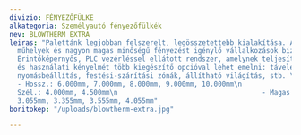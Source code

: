 ```yaml
---
divizio: FÉNYEZŐFÜLKE
alkategoria: Személyautó fényezőfülkék
nev: BLOWTHERM EXTRA
leiras: "Palettánk legjobban felszerelt, legösszetettebb kialakítása. Autófényező
  műhelyek és nagyon magas minőségű fényezést igénylő vállalkozások biztos választása.
  Érintőképernyős, PLC vezérléssel ellátott rendszer, amelynek teljesítményét, biztonságát
  és használati kényelmét több kiegészítő opcióval lehet emelni: távelérés, automatikus
  nyomásbeállítás, festési-szárítási zónák, állítható világítás, stb. \nElérhető (bel)méretek:
  - Hossz.: 6.000mm, 7.000mm, 8.000mm, 9.000mm, 10.000mm\n                                    -
  Szél.: 4.000mm, 4.500mm\n                                    - Magas.: 2.755mm,
  3.055mm, 3.355mm, 3.555mm, 4.055mm"
boritokep: "/uploads/blowtherm-extra.jpg"

---
```


